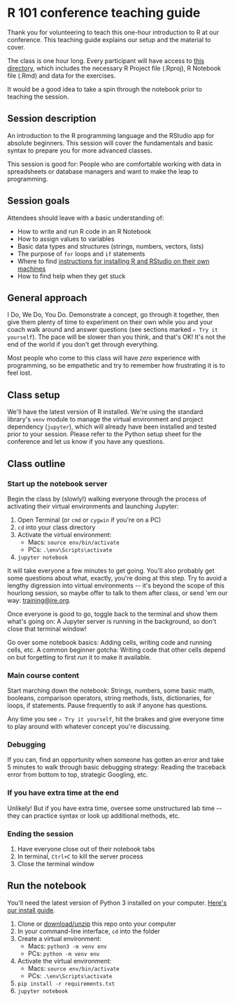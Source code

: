 # R 101 conference teaching guide

Thank you for volunteering to teach this one-hour introduction to R at our conference. This teaching guide explains our setup and the material to cover.

The class is one hour long. Every participant will have access to [this directory](), which includes the necessary R Project file (.Rproj), R Notebook file (.Rmd) and data for the exercises.

It would be a good idea to take a spin through the notebook prior to teaching the session.

## Session description
An introduction to the R programming language and the RStudio app for absolute beginners. This session will cover the fundamentals and basic syntax to prepare you for more advanced classes.

This session is good for: People who are comfortable working with data in spreadsheets or database managers and want to make the leap to programming.

## Session goals
Attendees should leave with a basic understanding of:
- How to write and run R code in an R Notebook
- How to assign values to variables
- Basic data types and structures (strings, numbers, vectors, lists)
- The purpose of `for` loops and `if` statements
- Where to find [instructions for installing R and RStudio on their own machines](https://bit.ly/ire-install-r)
- How to find help when they get stuck

## General approach
I Do, We Do, You Do. Demonstrate a concept, go through it together, then give them plenty of time to experiment on their own while you and your coach walk around and answer questions (see sections marked `✍️ Try it yourself`). The pace will be slower than you think, and that's OK! It's not the end of the world if you don't get through everything.

Most people who come to this class will have _zero_ experience with programming, so be empathetic and try to remember how frustrating it is to feel lost.

## Class setup
We'll have the latest version of R installed. We're using the standard library's `venv` module to manage the virtual environment and project dependency (`jupyter`), which will already have been installed and tested prior to your session. Please refer to the Python setup sheet for the conference and let us know if you have any questions.

## Class outline

### Start up the notebook server
Begin the class by (slowly!) walking everyone through the process of activating their virtual environments and launching Jupyter:
1. Open Terminal (or `cmd` or `cygwin` if you're on a PC)
2. `cd` into your class directory
3. Activate the virtual environment:
    - Macs: `source env/bin/activate`
    - PCs: `.\env\Scripts\activate`
4. `jupyter notebook`

It will take everyone a few minutes to get going. You'll also probably get some questions about what, exactly, you're doing at this step. Try to avoid a lengthy digression into virtual environments -- it's beyond the scope of this hourlong session, so maybe offer to talk to them after class, or send 'em our way: [training@ire.org](mailto:training@ire.org).

Once everyone is good to go, toggle back to the terminal and show them what's going on: A Jupyter server is running in the background, so don't close that terminal window!

Go over some notebook basics: Adding cells, writing code and running cells, etc. A common beginner gotcha: Writing code that other cells depend on but forgetting to first _run_ it to make it available.

### Main course content
Start marching down the notebook: Strings, numbers, some basic math, booleans, comparison operators, string methods, lists, dictionaries, for loops, if statements. Pause frequently to ask if anyone has questions.

Any time you see `✍️ Try it yourself`, hit the brakes and give everyone time to play around with whatever concept you're discussing.

### Debugging
If you can, find an opportunity when someone has gotten an error and take 5 minutes to walk through basic debugging strategy: Reading the traceback error from bottom to top, strategic Googling, etc.

### If you have extra time at the end
Unlikely! But if you have extra time, oversee some unstructured lab time -- they can practice syntax or look up additional methods, etc.

### Ending the session
1. Have everyone close out of their notebook tabs
2. In terminal, `Ctrl+C` to kill the server process
3. Close the terminal window

## Run the notebook

You'll need the latest version of Python 3 installed on your computer. [Here's our install guide](https://docs.google.com/document/d/1cYmpfZEZ8r-09Q6Go917cKVcQk_d0P61gm0q8DAdIdg/edit?usp=sharing).

1. Clone or [download/unzip](https://github.com/ireapps/teaching-guide-python-101/archive/master.zip) this repo onto your computer
2. In your command-line interface, `cd` into the folder
3. Create a virtual environment:
    - Macs: `python3 -m venv env`
    - PCs: `python -m venv env`
4. Activate the virtual environment:
    - Macs: `source env/bin/activate`
    - PCs: `.\env\Scripts\activate`
5. `pip install -r requirements.txt`
6. `jupyter notebook`
